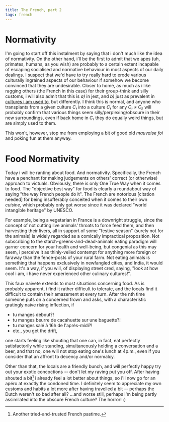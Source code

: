 ```yaml
---
title: The French, part 2
tags: french
---
```


Normativity
===========

I'm going to start off this instalment by saying that i don't much
like the idea of normativity. On the other hand, i'll be the first to
admit that we apes (uh, primates, humans, as you wish) are probably to
a certain extent incapable of escaping socialised and normative
behaviour in most aspects of our daily dealings. I suspect that we'd
have to try really hard to erode various culturally ingrained aspects
of our behaviour if somehow we become convinced that they are
undesirable. Closer to home, as much as i like ragging others (the
French in this case) for their group-think and silly customs, i will
also admit that this is _a)_ in jest, and _b)_ just as prevalent in
[cultures i am used to](http://stuffdutchpeoplelike.com/2010/11/26/no-56-normalcy-doe-normaal/),
but differently. I think this is
normal, and anyone who transplants from a given culture _C₁_ into a
culture _C₁_ for any _C₁ ≠ C₂_ will probably confirm that various
things seem silly/perplexing/obscure in their new surroundings, even
if back home in _C₁_ they do equally weird things, but are simply used
to them.

This won't, however, stop me from employing a bit of
good old _mauvaise foi_ and poking fun at them anyway.


Food Normativity
================

Today i will be ranting about food. And normativity. Specifically, the
French have a penchant for making judgements on others' correct (or
otherwise) approach to victuals.  Obviously, there is only One True Way
when it comes to food. The "objective best way" for food is clearly a
roundabout way of saying "the way French people do it". The French
are notorious [citation needed] for being insufferably conceited when
it comes to their own _cuisine_, which probably only got worse since
it was declared "world intangible heritage" by UNESCO.

For example, being a vegetarian in France is a downright struggle,
since the concept of not cutting live animals' throats to force feed
them, and then harvesting their livers, all in support of some
"festive season" (surely not for the animals) is widely regarded as a
comically impractical proposition. Not subscribing to the
starch-greens-and-dead-animals eating paradigm will garner 
concern for your health and well-being, but congenial as this may seem,
i perceive it as thinly-veiled contempt for anything more foreign or
faraway than the fence-posts of your rural farm. Not eating animals is
something that happens exclusively in newfangled cities, and India, it would seem.
It's a way, if you will, of displaying street cred,   saying, "look at how cool i am, i
have never experienced other culinary cultures!".

This faux naivete extends to most situations concerning food.     As is probably
apparent, i find it rather difficult to tolerate, and the locals find it difficult to
contain their amazement at every turn. After the nth time someone puts
on a concerned frown and asks, with a characteristic gratingly naive rising inflection, if

* tu manges debout?!
* tu manges beurre de cacahuette sur une baguette?!
* tu manges salé à 16h de l'après-midi?!
* etc., you get the drift,

one starts feeling like shouting that one can, in fact, eat perfectly
satisfactorily while standing, simultaneously holding a conversation
and a beer, and that no, one will not stop eating one's lunch at
4p.m., even if you consider that an affront to decency and/or normalcy.

Other than that, the locals are a friendly bunch, and will perfectly happy try out your
exotic concoctions -- don't let my raving put you off. After having
shouted a bit[^3] i already feel a lot better about things, so i'll now go
for an apéro at exactly the condoned time. I definitely seem to
appreciate my own customs and habits a lot more after having travelled
a bit -- perhaps the Dutch weren't so bad after all? ...and worse
still, perhaps i'm being partly assimilated
into the obscure French culture? The horror! :)

[^3]: Another tried-and-trusted French pastime.
